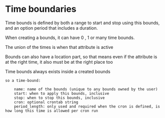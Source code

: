 # Time boundaries

Time bounds is defined by both a range to start and stop using this bounds, and an option period that includes a duration.

When creating a bounds, it can have 0 , 1 or many time bounds.

The union of the times is when that attribute is active

Bounds can also have a location part, so that means even if the attribute is at the right time, it also must be at the right place too

Time bounds always exists inside a created bounds

    so a time-bound:
        
        name: name of the bounds (unique to any bounds owned by the user)
        start: when to apply this bounds, inclusive
        stop: when to stop this bounds, inclusive
        cron: optional crontab string
        period_length: only used and required when the cron is defined, is how long this time is allowed per cron run
